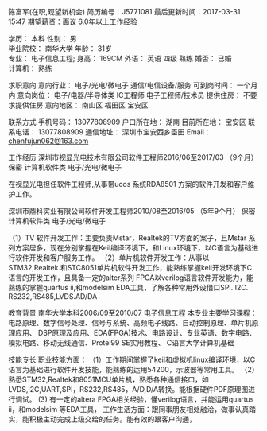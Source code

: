 陈富军(在职,观望新机会) 简历编号：J5771081 
最后更新时间：2017-03-31 15:47 
期望薪资：面议 
6.0年以上工作经验  
  
学历： 本科 性别： 男     
毕业院校： 南华大学 年龄： 31岁      
专业： 电子信息工程; 身高： 169CM 
外语： 英语  四级 熟练 婚否： 已婚  
计算机： 熟练 
    
  
求职意向 
意向行业： 电子/光电/微电子 通信/电信设备/服务 可到岗时间： 一个月内 
意向岗位： 电子/电器/半导体类 IC工程师 电子工程师/技术员 提供住房： 不要求提供住房 
意向地区： 南山区  福田区  宝安区 
 
  
联系方式 
手机号码： 13077808909 户口所在地： 湖南 
  目前所在地： 宝安区 
联系电话： 13077808909 通信地址： 深圳市宝安西乡臣田 
Email： chenfujun062@163.com   
  
  
 
  
工作经历 
深圳市视显光电技术有限公司软件工程师2016/06至2017/03 （9个月） 保密 
计算机软件类 电子/光电/微电子 
 
在视显光电担任软件工程师,从事带ucos 系统RDA8501 方案的软件开发和客户维护工作。 
  
深圳市鼎科实业有限公司软件开发工程师2010/08至2016/05 （5年9个月） 保密 
计算机软件类 电子/光电/微电子 
 
（1）TV 软件开发工作：主要负责Mstar，Realtek的TV方面的案子，且Mstar 系列方案居多，现在分别掌握在Keil编译环境下，和Linux环境下，以C语言为基础进行软件开发和客户服务工作。
（2）单片机软件开发工作：从事以STM32,Realtek.和STC8051单片机软件开发工作，能熟练掌握keil开发环境下C语言的开发工作，且具备一定的alter系列 FPGA以verilog语言软件开发能力，能熟练的掌握quartus ii,和modelsim EDA工具，了解各种常用外设借口SPI. I2C. RS232,RS485,LVDS.AD/DA 
 
  
教育背景 
南华大学本科2006/09至2010/07 
电子信息工程 
本专业主要学习课程： 
电路原理、数字信号处理、信号与系统、高频电子线路、自动控制原理、单片机原理应用、 DSP原理及应用、EDA(FPGA)技术、电路设计、专业英语、数字电路、模拟电路、移动无线通信、Protel99 SE实用教程、 C语言大学计算机基础 
 
  
技能专长 
职业技能方面：
（1）工作期间掌握了keil和虚拟机linux编译环境，以C语言为基础进行软件开发技能，能熟练的运用54200，示波器等常用工具。
（2）熟悉STM32,Realtek和8051MCU单片机，熟悉各种通信接口，如LVDS,I2C,UART,SPI，RS232,RS485，A/D,D/A转换。能根据硬件PDF原理图进行调试。
(3) 有一定的altera FPGA相关经验，懂verilog语言，并能运用quartus ii，和modelsim 等EDA工具，
工作生活方面：跟同事朋友相处融洽，做事认真踏实，能积极主动完成上级交给的任务。能有效的跟客户沟通， 
 
